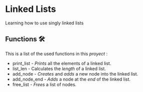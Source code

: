 # Linked Lists

Learning how to use singly linked lists

## Functions :hammer_and_wrench:

This is a list of the used functions in this _proyect_ :
* print_list   - _Prints_ all the elements of a linked list.
* list_len     - Calculates the _length_ of a linked list.
* add_node     - _Creates_ and _adds_ a new node into the linked list.
* add_node_end - _Adds_ a node at the _end_ of the linked list.
* free_list    - _Frees_ a list of nodes.  
